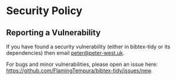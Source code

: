 # Security Policy

## Reporting a Vulnerability

If you have found a security vulnerability (either in bibtex-tidy or its dependencies) then email peter@peter-west.uk.

For bugs and minor vulnerabilities, please open an issue here: https://github.com/FlamingTempura/bibtex-tidy/issues/new.
